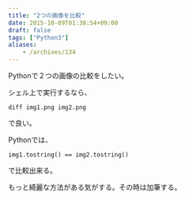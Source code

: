 ```yaml
---
title: "2つの画像を比較"
date: 2015-10-09T01:38:54+09:00
draft: false
tags: ["Python3"]
aliases:
    - /archives/134
---
```


<p>Pythonで２つの画像の比較をしたい。</p>
<p>シェル上で実行するなら、</p>
<pre class="{text}"><code>diff img1.png img2.png</code></pre>
<p>で良い。</p>
<p>Pythonでは、</p>
<pre class="{text}"><code>img1.tostring() == img2.tostring()</code></pre>
<p>で比較出来る。</p>
もっと綺麗な方法がある気がする。その時は加筆する。


